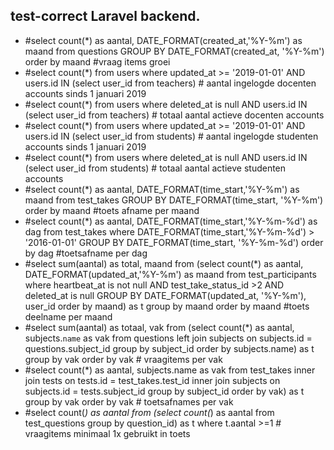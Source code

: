 ## test-correct Laravel backend.

- #select count(*) as aantal, DATE_FORMAT(created_at,'%Y-%m') as maand from questions GROUP BY DATE_FORMAT(created_at, '%Y-%m') order by maand #vraag items groei
- #select count(*) from users where updated_at >= '2019-01-01' AND users.id IN (select user_id from teachers) # aantal ingelogde docenten accounts sinds 1 januari 2019
- #select count(*) from users where deleted_at is null AND users.id IN (select user_id from teachers) # totaal aantal actieve docenten accounts
- #select count(*) from users where updated_at >= '2019-01-01' AND users.id IN (select user_id from students) # aantal ingelogde studenten accounts sinds 1 januari 2019
- #select count(*) from users where deleted_at is null AND users.id IN (select user_id from students) # totaal aantal actieve studenten accounts
- #select count(*) as aantal, DATE_FORMAT(time_start,'%Y-%m') as maand from test_takes GROUP BY DATE_FORMAT(time_start, '%Y-%m') order by maand #toets afname per maand
- #select count(*) as aantal, DATE_FORMAT(time_start,'%Y-%m-%d') as dag from test_takes where DATE_FORMAT(time_start,'%Y-%m-%d') > '2016-01-01' GROUP BY DATE_FORMAT(time_start, '%Y-%m-%d') order by dag #toetsafname per dag
- #select sum(aantal) as total, maand from (select count(*) as aantal, DATE_FORMAT(updated_at,'%Y-%m') as maand from test_participants where heartbeat_at is not null AND test_take_status_id >2 AND deleted_at is null GROUP BY DATE_FORMAT(updated_at, '%Y-%m'), user_id order by maand) as t group by maand order by maand 
 #toets deelname per maand
- #select sum(aantal) as totaal, vak from (select count(*) as aantal, subjects.`name` as vak from questions left join subjects on subjects.id = questions.subject_id group by subject_id order by subjects.name) as t group by vak order by vak # vraagitems per vak
- #select count(*) as aantal, subjects.name as vak from test_takes inner join tests on tests.id = test_takes.test_id inner join subjects on subjects.id = tests.subject_id group by subject_id order by vak) as t group by vak order by vak # toetsafnames per vak
- #select count(*) as aantal from (select count(*) as aantal from test_questions group by question_id) as t where t.aantal >=1 # vraagitems minimaal 1x gebruikt in toets


